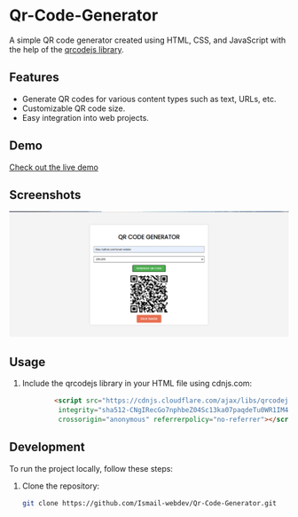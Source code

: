 # Qr-Code-Generator

A simple QR code generator created using HTML, CSS, and JavaScript with the help of the [qrcodejs library](https://github.com/davidshimjs/qrcodejs).

## Features

- Generate QR codes for various content types such as text, URLs, etc.
- Customizable QR code size.
- Easy integration into web projects.

## Demo

[Check out the live demo](https://ismail-webdev.github.io/Qr-Code-Generator/)

## Screenshots

![Screenshot 1](Screenshot/screenshot.png)

## Usage

1. Include the qrcodejs library in your HTML file using cdnjs.com:

   ```html
           <script src="https://cdnjs.cloudflare.com/ajax/libs/qrcodejs/1.0.0/qrcode.min.js"
            integrity="sha512-CNgIRecGo7nphbeZ04Sc13ka07paqdeTu0WR1IM4kNcpmBAUSHSQX0FslNhTDadL4O5SAGapGt4FodqL8My0mA=="
            crossorigin="anonymous" referrerpolicy="no-referrer"></script>

## Development

To run the project locally, follow these steps:

1. Clone the repository:

   ```bash
   git clone https://github.com/Ismail-webdev/Qr-Code-Generator.git
